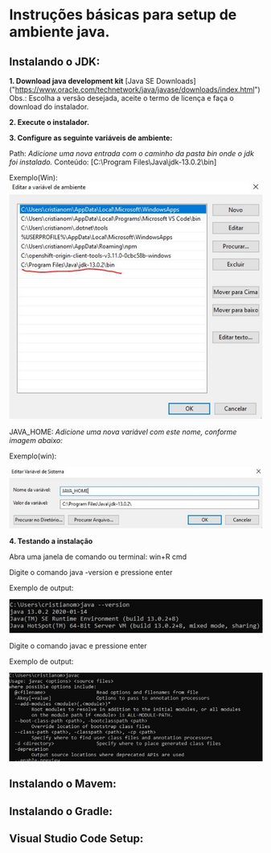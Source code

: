 # Instruções básicas para setup de ambiente java.

## Instalando o JDK:

**1. Download java development kit**
[Java SE Downloads] ("https://www.oracle.com/technetwork/java/javase/downloads/index.html")
Obs.: Escolha a versão desejada, aceite o termo de licença e faça o download do instalador.

**2. Execute o instalador.**

**3. Configure as seguinte variáveis de ambiente:**

Path: *Adicione uma nova entrada com o caminho da pasta bin onde o jdk foi instalado.*
Conteúdo: [C:\Program Files\Java\jdk-13.0.2\bin]

Exemplo(Win):
![path](/assets/images/path.JPG)

JAVA_HOME: *Adicione uma nova variável com este nome, conforme imagem abaixo:*

Exemplo(win):

![path](/assets/images/java_home.JPG)

**4. Testando a instalação**

Abra uma janela de comando ou terminal:
win+R cmd

Digite o comando java -version e pressione enter

Exemplo de output:

![path](/assets/images/java_version.JPG)

Digite o comando javac e pressione enter

Exemplo de output:

![path](/assets/images/java_c.JPG)

## Instalando o Mavem:

## Instalando o Gradle:

## Visual Studio Code Setup: